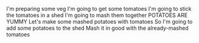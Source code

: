 I'm preparing some veg
I'm going to get some tomatoes
I'm going to stick the tomatoes in a shed
I'm going to mash them together
POTATOES ARE YUMMY
Let's make some mashed potatoes with tomatoes
So I'm going to add some potatoes to the shed
Mash it in good with the already-mashed tomatoes